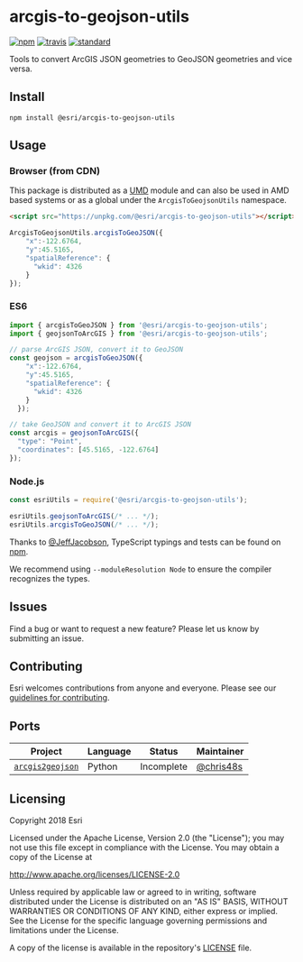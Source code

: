 # arcgis-to-geojson-utils

[![npm][npm-image]][npm-url]
[![travis][travis-image]][travis-url]
[![standard][standard-image]][standard-url]

[npm-image]: https://img.shields.io/npm/v/@esri/arcgis-to-geojson-utils.svg?style=flat-square
[npm-url]: https://www.npmjs.com/package/@esri/arcgis-to-geojson-utils
[travis-image]: https://img.shields.io/travis/Esri/arcgis-to-geojson-utils/master.svg?style=flat-square
[travis-url]: https://travis-ci.org/Esri/arcgis-to-geojson-utils
[standard-image]: https://img.shields.io/badge/code%20style-semistandard-brightgreen.svg?style=flat-square
[standard-url]: http://npm.im/semistandard

Tools to convert ArcGIS JSON geometries to GeoJSON geometries and vice versa.

## Install

```
npm install @esri/arcgis-to-geojson-utils
```

## Usage

### Browser (from CDN)

This package is distributed as a [UMD](https://github.com/umdjs/umd) module and can also be used in AMD based systems or as a global under the `ArcgisToGeojsonUtils` namespace.

```html
<script src="https://unpkg.com/@esri/arcgis-to-geojson-utils"></script>
```
```js
ArcgisToGeojsonUtils.arcgisToGeoJSON({
    "x":-122.6764,
    "y":45.5165,
    "spatialReference": {
      "wkid": 4326
    }
});
```

### ES6

```js
import { arcgisToGeoJSON } from '@esri/arcgis-to-geojson-utils';
import { geojsonToArcGIS } from '@esri/arcgis-to-geojson-utils';

// parse ArcGIS JSON, convert it to GeoJSON
const geojson = arcgisToGeoJSON({
    "x":-122.6764,
    "y":45.5165,
    "spatialReference": {
      "wkid": 4326
    }
  });

// take GeoJSON and convert it to ArcGIS JSON
const arcgis = geojsonToArcGIS({
  "type": "Point",
  "coordinates": [45.5165, -122.6764]
});
```

### Node.js

```js
const esriUtils = require('@esri/arcgis-to-geojson-utils');

esriUtils.geojsonToArcGIS(/* ... */);
esriUtils.arcgisToGeoJSON(/* ... */);
```

Thanks to [@JeffJacobson](https://github.com/JeffJacobson), TypeScript typings and tests can be found on [npm](https://www.npmjs.com/package/@types/arcgis-to-geojson-utils).

We recommend using `--moduleResolution Node` to ensure the compiler recognizes the types.

## Issues

Find a bug or want to request a new feature?  Please let us know by submitting an issue.

## Contributing

Esri welcomes contributions from anyone and everyone. Please see our [guidelines for contributing](https://github.com/esri/contributing).

## Ports

| Project | Language | Status | Maintainer |
| - | - | - | - | 
| [`arcgis2geojson`](https://github.com/chris48s/arcgis2geojson/) | Python | Incomplete | [@chris48s](https://github.com/chris48s) | 

## Licensing

Copyright 2018 Esri

Licensed under the Apache License, Version 2.0 (the "License");
you may not use this file except in compliance with the License.
You may obtain a copy of the License at

   http://www.apache.org/licenses/LICENSE-2.0

Unless required by applicable law or agreed to in writing, software
distributed under the License is distributed on an "AS IS" BASIS,
WITHOUT WARRANTIES OR CONDITIONS OF ANY KIND, either express or implied.
See the License for the specific language governing permissions and
limitations under the License.

A copy of the license is available in the repository's [LICENSE](LICENSE) file.
